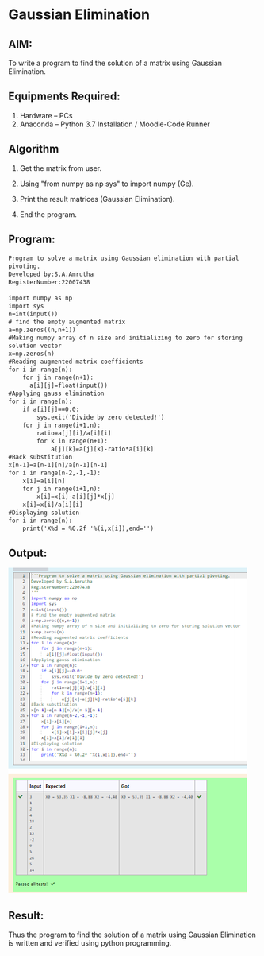 # Gaussian Elimination

## AIM:
To write a program to find the solution of a matrix using Gaussian Elimination.

## Equipments Required:
1. Hardware – PCs
2. Anaconda – Python 3.7 Installation / Moodle-Code Runner

## Algorithm
1. Get the matrix from user.

2. Using "from numpy as np sys" to import numpy (Ge).

3. Print the result matrices (Gaussian Elimination).

4. End the program.

## Program:
~~~
Program to solve a matrix using Gaussian elimination with partial pivoting.
Developed by:S.A.Amrutha 
RegisterNumber:22007438 

import numpy as np
import sys
n=int(input())
# find the empty augmented matrix
a=np.zeros((n,n+1))
#Making numpy array of n size and initializing to zero for storing solution vector
x=np.zeros(n)
#Reading augmented matrix coefficients
for i in range(n):
    for j in range(n+1):
      a[i][j]=float(input())
#Applying gauss elimination    
for i in range(n):
    if a[i][j]==0.0:
        sys.exit('Divide by zero detected!')
    for j in range(i+1,n):
        ratio=a[j][i]/a[i][i]
        for k in range(n+1):
            a[j][k]=a[j][k]-ratio*a[i][k]
#Back substitution    
x[n-1]=a[n-1][n]/a[n-1][n-1]
for i in range(n-2,-1,-1):
    x[i]=a[i][n]
    for j in range(i+1,n):
        x[i]=x[i]-a[i][j]*x[j]
    x[i]=x[i]/a[i][i]
#Displaying solution   
for i in range(n):
    print('X%d = %0.2f '%(i,x[i]),end='')
~~~  
## Output:

![output](./O1.png)


## Result:
Thus the program to find the solution of a matrix using Gaussian Elimination is written and verified using python programming.

